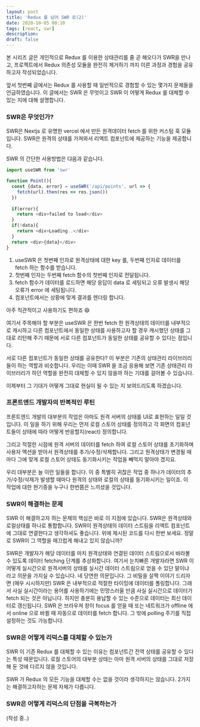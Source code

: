 ```yaml
---
layout: post
title: 'Redux 를 넘어 SWR 로(2)'
date: 2020-10-05 00:10
tags: [react, swr]
description: 
draft: false
---
```


본 시리즈 글은 개인적으로 Redux 를 이용한 상태관리를 줄 곧 해오다가 SWR을 만나고, 프로젝트에서 Redux 의존성 모듈을 완전히 제거하기 까지 이른 과정과 경험을 공유하고자 작성되었습니다.

앞서 첫번째 글에서는 Redux 를 사용할 때 일반적으로 경험할 수 있는 몇가지 문제들을 언급하였습니다. 이 글에서는 SWR 은 무엇이고 SWR 이 어떻게 Redux 를 대체할 수 있는 지에 대해 설명합니다.


### SWR은 무엇인가?
SWR은 Nextjs 로 유명한 vercel 에서 만든 원격데이터 fetch 를 위한 커스텀 훅 모듈입니다. SWR은 원격의 상태를 가져와서 리액트 컴포넌트에 제공하는 기능을 제공합니다.

SWR 의 간단한 사용방법은 댜음과 같습니다.

```js
import useSWR from 'swr'

function Point(){
  const {data, error} = useSWR('/api/points', url => {
    fetch(url).then(res => res.json())
  })
  
  if(error){
    return <div>failed to load</div>
  }
  if(!data){
    return <div>Loading..</div>
  }
  return <div>{data}</div>
}
```

1. useSWR 은 첫번째 인자로 원격상태에 대한 key 를, 두번째 인자로 데이터를 fetch 하는 함수를 받습니다.
1. 첫번째 인자는 두번째 fetch 함수의 첫번째 인자로 전달됩니다.
1. fetch 함수가 데이터를 로드하면 해당 응답이 data 로 세팅되고 오류 발생시 해당 오류가 error 에 세팅됩니다.
1. 컴포넌트에서는 상황에 맞게 결과를 렌더링 합니다.

아주 직관적이고 사용하기도 편하죠 😄

여기서 주목해야 할 부분은 useSWR 은 한번 fetch 한 원격상태의 데이터를 내부적으로 캐시하고 다른 컴포넌트에서 동일한 상태를 사용하고자 할 경우 캐시했던 상태를 그대로 리턴해 주기 때문에 서로 다른 컴포넌트가 동일한 상태를 공유할 수 있다는 점입니다.

서로 다른 컴포넌트가 동일한 상태를 공유한다? 이 부분은 기존의 상태관리 라이브러리들이 하는 역할과 비슷합니다. 우리는 이때 SWR 을 조금 응용해 보면 기존 상태관리 라이브러리가 하던 역할을 완전히 대체할 수 있지 않을까 하는 기대를 걸어볼 수 있습니다.

이제부터 그 기대가 어떻게 그대로 현실이 될 수 있는 지 보여드리도록 하겠습니다.


### 프론트엔드 개발자의 반복적인 루틴

프론트엔드 개발의 대부분의 작업은 아마도 원격 서버의 상태를 UI로 표현하는 일일 것입니다. 이 일을 하기 위해 우리는 먼저 로컬 스토어 상태를 정의하고 각 화면의 컴포넌트들이 상태에 따라 어떻게 반응할지(react) 정의합니다.

그리고 적절한 시점에 원격 서버의 데이터를 fetch 하여 로컬 스토어 상태를 초기화하며 사용자 액션을 받아서 원격상태를 추가/수정/삭제합니다. 그리고 원격상태가 변경될 때마다 그에 맞게 로컬 스토어 상태도 동기화시키는 작업을 빼먹지 말아야 겠지요.

우리 대부분은 늘 이런 일들을 합니다. 이 중 특별히 귀찮은 작업 중 하나가 데이터의 추가/수정/삭제가 발생할 때마다 원격의 상태와 로컬의 상태를 동기화시키는 일이죠. 이 작업에 대한 현기증을 누구나 한번쯤은 느끼셨을 것입니다.

### SWR이 해결하는 문제

SWR 이 해결하고자 하는 문제의 핵심은 바로 이 지점에 있습니다. SWR은 원격상태와 로컬상태를 하나로 통합합니다. SWR이 원격상태의 데이터 스트림을 리액트 컴포넌트에 그대로 연결한다고 생각하셔도 좋습니다. 위에 제시된 코드를 다시 한번 보세요. 정말로 SWR이 그 역할을 매끄럽게 해내고 있지 않습니까?

SWR은 개발자가 해당 데이터를 마치 원격상태와 연결된 데이터 스트림으로서 바라볼 수 있도록 데이터 fetching 단계를 추상화합니다. 여기서 눈치빠른 개발자라면 SWR 이 어떻게 실시간으로 원격서버의 상태를 실시간 데이터 스트림으로 얻을 수 있단 말이냐 라고 의문을 가지실 수 있습니다. 네 당연한 의문입니다. 그 비밀을 살짝 이야기 드리자면 (매우 시시하지만) SWR 은 내부적으로 적절한 타이밍에 데이터를 폴링합니다. 그래서 사실 실시간이라는 용어를 사용하기에는 민망스러울 만큼 사실 실시간으로 데이터가 fetch 되는 것은 아닙니다. 하지만 충분히 용납할 수 있는 수준으로 데이터는 최신 데이터로 갱신됩니다. SWR 은 브라우져 창이 focus 를 얻을 때 또는 네트워크가 offline 에서 online 으로 바뀔 때 자동으로 데이터를 fetch 합니다. 그 밖에 polling 주기를 직접 설정하는 것도 가능합니다.  

### SWR은 어떻게 리덕스를 대체할 수 있는가
SWR 이 기존 Redux 를 대체할 수 있는 이유는 컴포넌트간 전역 상태를 공유할 수 있다는 특성 때문입니다. 로컬 스토어의 대부분 상태는 아마 원격 서버의 상태를 그대로 저장해 둔 것에 다르지 않을 것입니다.




SWR 가 Redux 의 모든 기능을 대체할 수는 없을 것이라 생각하지는 않습니다. 2가지는 해결하고자하는 문제 자체가 다릅니다.



### SWR은 어떻게 리덕스의 단점을 극복하는가


(작성 중..)

